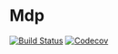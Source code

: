 # Mdp

[![Build Status](https://travis-ci.com/BoZenKhaa/Mdp.jl.svg?branch=master)](https://travis-ci.com/BoZenKhaa/Mdp.jl)
[![Codecov](https://codecov.io/gh/BoZenKhaa/Mdp.jl/branch/master/graph/badge.svg)](https://codecov.io/gh/BoZenKhaa/Mdp.jl)
